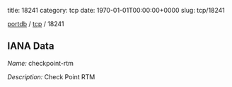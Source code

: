 title: 18241
category: tcp
date: 1970-01-01T00:00:00+0000
slug: tcp/18241

[portdb](/) / [tcp](/category/tcp.html) / 18241


## IANA Data

_Name:_ checkpoint-rtm

_Description:_ Check Point RTM

